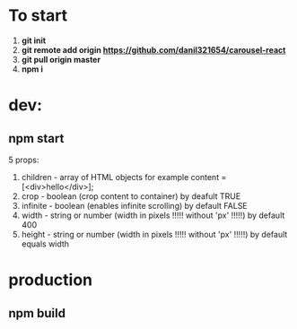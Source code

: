 # To start
1. **git init**
2. **git remote add origin https://github.com/danil321654/carousel-react**
3. **git pull origin master**
4. **npm i**

# dev:

## npm start

5 props:

1. children - array of HTML objects for example content = [\<div>hello\</div>];
2. crop - boolean (crop content to container) by deafult TRUE
3. infinite - boolean (enables infinite scrolling) by default FALSE
4. width - string or number (width in pixels !!!!! without 'px' !!!!!) by default 400
5. height - string or number (width in pixels !!!!! without 'px' !!!!!) by default equals width





# production

## npm build
